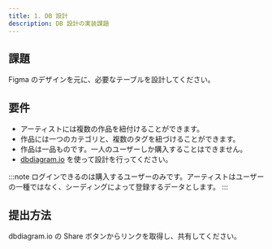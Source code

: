 ```yaml
---
title: 1. DB 設計
description: DB 設計の実装課題
---
```


## 課題

Figma のデザインを元に、必要なテーブルを設計してください。

## 要件

- アーティストには複数の作品を紐付けることができます。
- 作品には一つのカテゴリと、複数のタグを紐づけることができます。
- 作品は一品ものです。一人のユーザーしか購入することはできません。
- [dbdiagram.io](https://dbdiagram.io/home) を使って設計を行ってください。

:::note
ログインできるのは購入するユーザーのみです。アーティストはユーザーの一種ではなく、シーディングによって登録するデータとします。
:::

## 提出方法

dbdiagram.io の Share ボタンからリンクを取得し、共有してください。

